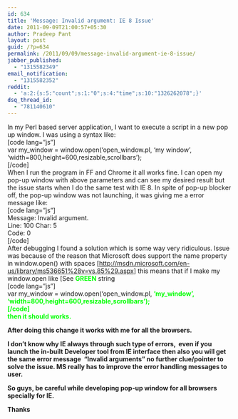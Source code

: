 ```yaml
---
id: 634
title: 'Message: Invalid argument: IE 8 Issue'
date: 2011-09-09T21:00:57+05:30
author: Pradeep Pant
layout: post
guid: /?p=634
permalink: /2011/09/09/message-invalid-argument-ie-8-issue/
jabber_published:
  - "1315582349"
email_notification:
  - "1315582352"
reddit:
  - 'a:2:{s:5:"count";s:1:"0";s:4:"time";s:10:"1326262078";}'
dsq_thread_id:
  - "781140610"
---
```

In my Perl based server application, I want to execute a script in a new pop up window. I was using a syntax like:  
[code lang=&#8221;js&#8221;]  
var my\_window = window.open(&#8216;open\_window.pl, &#8216;my window&#8217;, &#8216;width=800,height=600,resizable,scrollbars&#8217;);  
[/code]  
When I run the program in FF and Chrome it all works fine. I can open my pop-up window with above parameters and can see my desired result but the issue starts when I do the same test with IE 8. In spite of pop-up blocker off, the pop-up window was not launching, it was giving me a error message like:  
[code lang=&#8221;js&#8221;]  
Message: Invalid argument.  
Line: 100 Char: 5  
Code: 0  
[/code]  
After debugging I found a solution which is some way very ridiculous. Issue was because of the reason that Microsoft does support the name property in window.open() with spaces [<http://msdn.microsoft.com/en-us/library/ms536651%28v=vs.85%29.aspx>] this means that if I make my window.open like [See **<span style="color:#00ff00;">GREEN</span>** string  
[code lang=&#8221;js&#8221;]  
var my\_window = window.open(&#8216;open\_window.pl, <strong><span style="color:#00ff00;">&#8217;my_window&#8217;, &#8216;width=800,height=600,resizable,scrollbars&#8217;);  
[/code]  
then it should works.

After doing this change it works with me for all the browsers.

I don&#8217;t know why IE always through such type of errors,  even if you launch the in-built Developer tool from IE interface then also you will get the same error message  &#8220;Invalid arguments&#8221; no further clue/pointer to solve the issue. MS really has to improve the error handling messages to user.

So guys, be careful while developing pop-up window for all browsers specially for IE.

Thanks
